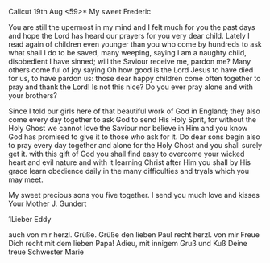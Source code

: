  Calicut 19th Aug <59>*
My sweet Frederic

You are still the upermost in my mind and I felt much for you the past days and hope the Lord has heard our prayers for you very dear child. Lately I read again of children even younger than you who come by hundreds to ask what shall I do to be saved, many weeping, saying I am a naughty child, disobedient I have sinned; will the Saviour receive me, pardon me? Many others come ful of joy saying Oh how good is the Lord Jesus to have died for us, to have pardon us: those dear happy children come often together to pray and thank the Lord! Is not this nice? Do you ever pray alone and with your brothers?

Since I told our girls here of that beautiful work of God in England; they also come every day together to ask God to send His Holy Sprit, for without the Holy Ghost we cannot love the Saviour nor believe in Him and you know God has promised to give it to those who ask for it. Do dear sons begin also to pray every day together and alone for the Holy Ghost and you shall surely get it. with this gift of God you shall find easy to overcome your wicked heart and evil nature and with it learning Christ after Him you shall by His grace learn obedience daily in the many difficulties and tryals which you may meet.

My sweet precious sons you five together. I send you much love and kisses  Your Mother
 J. Gundert



1Lieber Eddy

auch von mir herzl. Grüße. Grüße den lieben Paul recht herzl. von mir Freue Dich recht mit dem lieben Papa!
Adieu, mit innigem Gruß und Kuß
 Deine treue Schwester
 Marie
